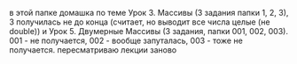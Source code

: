 ﻿в этой папке домашка  по теме Урок 3. Массивы (3 задания папки 1, 2, 3), 3 получилась не до конца (считает, но выводит все числа целые (не double))
и Урок 5. Двумерные Массивы (3 задания, папки 001, 002, 003). 001 - не получается, 002 - вообще запуталась, 003 - тоже не получается. пересматриваю лекции заново